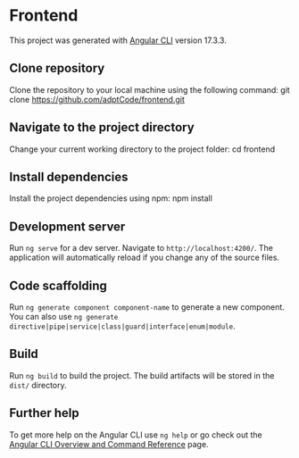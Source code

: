 # Frontend

This project was generated with [Angular CLI](https://github.com/angular/angular-cli) version 17.3.3.

## Clone repository

Clone the repository to your local machine using the following command: 
git clone https://github.com/adptCode/frontend.git

## Navigate to the project directory

Change your current working directory to the project folder:
cd frontend

## Install dependencies

Install the project dependencies using npm:
npm install

## Development server

Run `ng serve` for a dev server. Navigate to `http://localhost:4200/`. The application will automatically reload if you change any of the source files.

## Code scaffolding

Run `ng generate component component-name` to generate a new component. You can also use `ng generate directive|pipe|service|class|guard|interface|enum|module`.

## Build

Run `ng build` to build the project. The build artifacts will be stored in the `dist/` directory.


## Further help

To get more help on the Angular CLI use `ng help` or go check out the [Angular CLI Overview and Command Reference](https://angular.io/cli) page.

